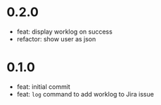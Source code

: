 # 0.2.0

- feat: display worklog on success
- refactor: show user as json

# 0.1.0

- feat: initial commit
- feat: `log` command to add worklog to Jira issue
